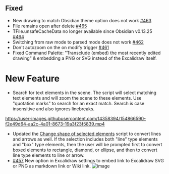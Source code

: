 ## Fixed
- New drawing to match Obsidian theme option does not work [#463](https://github.com/zsviczian/obsidian-excalidraw-plugin/issues/463)
- File remains open after delete [#465](https://github.com/zsviczian/obsidian-excalidraw-plugin/issues/465)
- TFile.unsafeCacheData no longer available since Obsidian v0.13.25 [#464](https://github.com/zsviczian/obsidian-excalidraw-plugin/issues/464)
- Switching from raw mode to parsed mode does not work [#462](https://github.com/zsviczian/obsidian-excalidraw-plugin/issues/462)
- Don't autozoom on the on modify trigger [#461](https://github.com/zsviczian/obsidian-excalidraw-plugin/issues/461)
- Fixed Command Palette: "Transclude (embed) the most recently edited drawing" & embedding a PNG or SVG instead of the Excalidraw itself.

# New Feature
- Search for text elements in the scene. The script will select matching text elements and will zoom the scene to these elements. Use "quotation marks" to search for an exact match. Search is case insensitive and also ignores linebreaks.

https://user-images.githubusercontent.com/14358394/154866590-f2e49d64-aa2c-4a01-8673-19a3f23f5839.mp4

- Updated the [Change shape of selected elements](https://github.com/zsviczian/obsidian-excalidraw-plugin/blob/master/ea-scripts/Change%20shape%20of%20selected%20elements.md) script to convert lines and arrows as well. If the selection includes both "line" type elements and "box" type elements, then the user will be prompted first to convert boxed elements to rectangle, diamond, or ellipse, and then to convert line type elements to line or arrow.
- [#457](https://github.com/zsviczian/obsidian-excalidraw-plugin/issues/457) New option in Excalidraw settings to embed link to Excalidraw SVG or PNG as markdown link or Wiki link.
![image](https://user-images.githubusercontent.com/14358394/154864917-4fa13ff1-de45-4405-b9d4-e3c14ac5fbe1.png)

